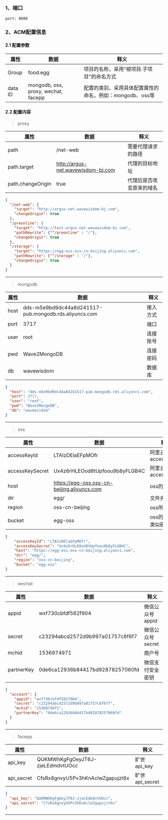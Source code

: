 <!-- 线上环境（阿里云） -->

### 1、端口
```
port: 8080
```

### 2、ACM配置信息

#### 2.1 配置参数

| 属性 | 数据 | 释义 |
| ------ | ------ |-----|
| Group | food.egg | 项目的名称，采用"根项目.子项目"的命名方式 |
| data ID | mongodb, oss, proxy, wechat, facepp | 配置的类别，采用具体配置属性的命名，例如：mongodb、oss等 |


#### 2.2 配置内容
>proxy

| 属性 | 数据 | 释义 |
| ------ | ------ |------ |
| path | /net-web | 需要代理请求的路径 |
| path.target | http://argus-net.wavewisdom-bj.com | 代理的目标地址 |
| path.changeOrigin | true | 代理后是否改变原来的域名 |

```json
{
  "/net-web": {
    "target": "http://argus-net.wavewisdom-bj.com",
    "changeOrigin": true
  },
  "/preonline": {
    "target": "http://test-argus-net.wavewisdom-bj.com",
    "pathRewrite": {"^/preonline" : "/"}, 
    "changeOrigin": true
  },
  "/storage": {
    "target": "https://egg-oss.oss-cn-beijing.aliyuncs.com", 
    "pathRewrite": {"^/storage" : "/"}, 
    "changeOrigin": true
  }
}
```
*** 
>mongodb

| 属性 | 数据 | 释义 |
| ------ | ------ |------ |
| host | dds-m5e9bd9dc44a8d241517-pub.mongodb.rds.aliyuncs.com | 接入方式|
| port | 3717 | 端口|
| user | root | 连接账号 |
| pwd | Wave2MongoDB | 连接密码 |
| db | wavewisdom | 数据库  |

```json
{
  "host": "dds-m5e9bd9dc44a8d241517-pub.mongodb.rds.aliyuncs.com",
  "port": 3717,
  "user": "root",
  "pwd": "Wave2MongoDB",
  "db": "wavewisdom"
}
```
*** 
>oss

| 属性 | 数据 | 释义 |
| ------ | ------ |------ |
| accessKeyId | LTAIzDElaEFpMOfr | 阿里云应用accessKey |
| accessKeySecret | Ux4z6rHLEOod8tUpfoou9b8yFLGB4C | 阿里云应用accessSecret |
| host | https://egg-oss.oss-cn-beijing.aliyuncs.com | oss的地址 |
| dir | egg/ | 文件夹路径 |
| region | oss-cn-beijing | oss所在区域 |
| bucket | egg-oss | oss的bucket,类似磁盘分区 |


```json
{
    "accessKeyId": "LTAIzDElaEFpMOfr",
    "accessKeySecret": "Ux4z6rHLEOod8tUpfoou9b8yFLGB4C",
    "host": "https://egg-oss.oss-cn-beijing.aliyuncs.com",
    "dir": "egg/",
    "region": "oss-cn-beijing",
    "bucket": "egg-oss"
}
```
***

>wechat

| 属性 | 数据 | 释义 |
| ------ | ------ |------ |
| appid | wxf730cbfdf582f904 | 微信公众号appid |
| secret | c23294abcd2572d9b997a01757c6f6f7 | 微信公众号secret |
| mchid | 1536974971 | 商户号 |
| partnerKey | 0de6ca12936b84417bd92878257060fd | 微信支付安全密钥 |

```json
{
  "account": {
    "appid": "wxf730cbfdf582f904",
    "secret": "c23294abcd2572d9b997a01757c6f6f7",
    "mchid": "1536974971",
    "partnerKey": "0de6ca12936b84417bd92878257060fd"
  }
}
```
***

>facepp

| 属性 | 数据 | 释义 |
| ------ | ------ |------ |
| api_key | QUKMWhKgFgOeyJT6J-zjeLEdmdvtUOcc | 旷世api_key |
| api_secret | CfsRx8gnvyU5Pv3hKnAclwZgapujzt6x | 旷世api_secret |

```json
{
  "api_key": "QUKMWhKgFgOeyJT6J-zjeLEdmdvtUOcc",
  "api_secret": "CfsRx8gnvyU5Pv3hKnAclwZgapujzt6x"
}
```
***
